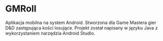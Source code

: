 # GMRoll
Aplikacja mobilna na system Android. Stworzona dla Game Mastera gier D&D zastępująca kości losujące.
Projekt został napisany w języku Java z wykorzystaniem narzędzia Android Studio.
